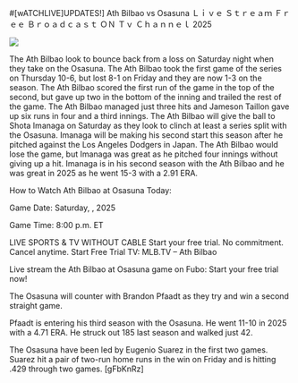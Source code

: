 #[wATCHLIVE]UPDATES!] Ath Bilbao vs Osasuna Ｌｉｖｅ Ｓｔｒｅａｍ Ｆｒｅｅ Ｂｒｏａｄｃａｓｔ ＯＮ Ｔｖ Ｃｈａｎｎｅｌ  2025  
  
  
[![](https://i.imgur.com/qSNzIqt.png)](https://movie.rssnews.media/BAysPDtTk.php)  
  
The Ath Bilbao look to bounce back from a loss on Saturday night when they take on the Osasuna. The Ath Bilbao took the first game of the series on Thursday 10-6, but lost 8-1 on Friday and they are now 1-3 on the season. The Ath Bilbao scored the first run of the game in the top of the second, but gave up two in the bottom of the inning and trailed the rest of the game. The Ath Bilbao managed just three hits and Jameson Taillon gave up six runs in four and a third innings. The Ath Bilbao will give the ball to Shota Imanaga on Saturday as they look to clinch at least a series split with the Osasuna. Imanaga will be making his second start this season after he pitched against the Los Angeles Dodgers in Japan. The Ath Bilbao would lose the game, but Imanaga was great as he pitched four innings without giving up a hit. Imanaga is in his second season with the Ath Bilbao and he was great in 2025 as he went 15-3 with a 2.91 ERA.

How to Watch Ath Bilbao at Osasuna Today:

Game Date: Saturday, , 2025

Game Time: 8:00 p.m. ET

LIVE SPORTS & TV WITHOUT CABLE
Start your free trial. No commitment. Cancel anytime.
Start Free Trial
TV: MLB.TV – Ath Bilbao

Live stream the Ath Bilbao at Osasuna game on Fubo: Start your free trial now!

The Osasuna will counter with Brandon Pfaadt as they try and win a second straight game.

Pfaadt is entering his third season with the Osasuna. He went 11-10 in 2025 with a 4.71 ERA. He struck out 185 last season and walked just 42.

The Osasuna have been led by Eugenio Suarez in the first two games. Suarez hit a pair of two-run home runs in the win on Friday and is hitting .429 through two games. [gFbKnRz]